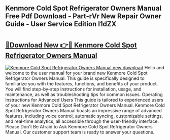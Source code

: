 ## Kenmore Cold Spot Refrigerator Owners Manual Free Pdf Download - Part-rVr New Repair Owner Guide - User Service Edition l1dZX

# <h2><a href="http://bc62605.oget.top/?id=Kenmore+Cold+Spot+Refrigerator+Owners+Manual">🔗Download New 👉🔴 Kenmore Cold Spot Refrigerator Owners Manual</a></h2>

[![Kenmore Cold Spot Refrigerator Owners Manual new download](https://i.imgur.com/5g1atiW.png)](http://bc62605.oget.top/?id=Kenmore+Cold+Spot+Refrigerator+Owners+Manual)
Hello and welcome to the user manual for your brand new Kenmore Cold Spot Refrigerator Owners Manual. This guide is specifically designed to familiarize you with the features, functions, and benefits of your product. You will find step-by-step instructions for installation, usage, and maintenance, as well as troubleshooting tips for common issues. Operating Instructions for Advanced Users This guide is tailored to experienced users of your new Kenmore Cold Spot Refrigerator Owners Manual. Kenmore Cold Spot Refrigerator Owners Manual boasts an impressive range of advanced features, including voice control, automatic syncing, customizable settings, and real-time analytics, all accessible through the user-friendly interface. Please Don't Be Afraid to Ask Kenmore Cold Spot Refrigerator Owners Manual. Our customer support team is ready to answer your questions.
